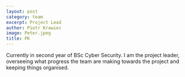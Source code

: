 ```yaml
---
layout: post
category: team
excerpt: Project Lead
author: Piotr Krawiec
image: Peter.jpeg
title: PK
---
```


Currently in second year of BSc Cyber Security. I am the project leader, overseeing what progress the team are making towards the project and keeping things organised.

